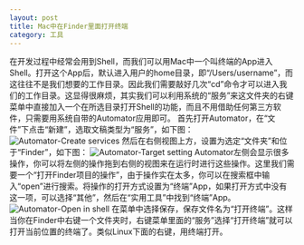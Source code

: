 ```yaml
---
layout: post
title: Mac中在Finder里面打开终端
category: 工具
---
```

在开发过程中经常会用到Shell，而我们可以用Mac中一个叫终端的App进入Shell。打开这个App后，默认进入用户的home目录，即“/Users/username”，而这往往不是我们想要的工作目录。因此我们需要敲好几次“cd”命令才可以进入我们的工作目录。这显得很麻烦，其实我们可以利用系统的“服务”来这文件夹的右键菜单中直接加入一个在所选目录打开Shell的功能，而且不用借助任何第三方软件，只需要用系统自带的Automator应用即可。
首先打开Automator，在“文件”下点击“新建”，选取文稿类型为“服务”，如下图：
![Automator-Create services](http://blog.xcodev.com/images/post/automator-create-services.png)
然后在右侧视图上方，设置为选定“文件夹”和位于“Finder”，如下图：
![Automator-Target setting](http://blog.xcodev.com/images/post/automator-target-setting.png)
Automator左侧会显示很多操作，你可以将左侧的操作拖到右侧的视图来在运行时进行这些操作。这里我们需要一个“打开Finder项目的操作”，由于操作实在太多，你可以在搜索框中输入“open”进行搜索。将操作的打开方式设置为“终端”App，如果打开方式中没有这一项，可以选择“其他”，然后在“实用工具”中找到“终端”App。
![Automator-Open in shell](http://blog.xcodev.com/images/post/automator-open-in-shell.png)
在菜单中选择保存，保存文件名为“打开终端”。这样当你在Finder中右键一个文件夹时，右键菜单里面的“服务”选择“打开终端”就可以打开当前位置的终端了。类似Linux下面的右键，用终端打开。

